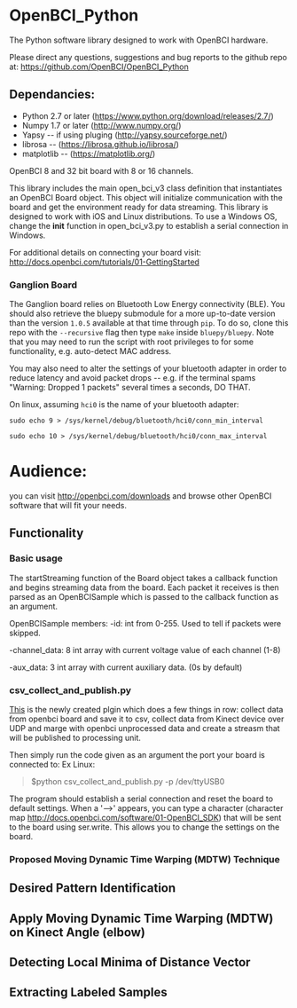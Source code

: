 OpenBCI_Python
==============

The Python software library designed to work with OpenBCI hardware.

Please direct any questions, suggestions and bug reports to the github repo at: https://github.com/OpenBCI/OpenBCI_Python

## Dependancies:

* Python 2.7 or later (https://www.python.org/download/releases/2.7/)
* Numpy 1.7 or later (http://www.numpy.org/)
* Yapsy -- if using pluging (http://yapsy.sourceforge.net/)
* librosa -- (https://librosa.github.io/librosa/)
* matplotlib -- (https://matplotlib.org/)

OpenBCI 8 and 32 bit board with 8 or 16 channels.

This library includes the main open_bci_v3 class definition that instantiates an OpenBCI Board object. This object will initialize communication with the board and get the environment ready for data streaming. This library is designed to work with iOS and Linux distributions. To use a Windows OS, change the __init__ function in open_bci_v3.py to establish a serial connection in Windows.

For additional details on connecting your board visit: http://docs.openbci.com/tutorials/01-GettingStarted

### Ganglion Board

The Ganglion board relies on Bluetooth Low Energy connectivity (BLE). You should also retrieve the bluepy submodule for a more up-to-date version than the version `1.0.5` available at that time through `pip`. To do so, clone this repo with the `--recursive` flag then type `make` inside `bluepy/bluepy`. Note that you may need to run the script with root privileges to for some functionality, e.g. auto-detect MAC address.

You may also need to alter the settings of your bluetooth adapter in order to reduce latency and avoid packet drops -- e.g. if the terminal spams "Warning: Dropped 1 packets" several times a seconds, DO THAT.

On linux, assuming `hci0` is the name of your bluetooth adapter:

`sudo echo 9 > /sys/kernel/debug/bluetooth/hci0/conn_min_interval`

`sudo echo 10 > /sys/kernel/debug/bluetooth/hci0/conn_max_interval`

# Audience:

you can visit http://openbci.com/downloads and browse other OpenBCI software that will fit your needs.

## Functionality

### Basic usage

The startStreaming function of the Board object takes a callback function and begins streaming data from the board. Each packet it receives is then parsed as an OpenBCISample which is passed to the callback function as an argument. 

OpenBCISample members:
-id:
	int from 0-255. Used to tell if packets were skipped.

-channel_data:
	8 int array with current voltage value of each channel (1-8)

-aux_data:
	3 int array with current auxiliary data. (0s by default)

### csv_collect_and_publish.py


[This](https://github.com/GPrathap/OpenBCI_Python/blob/master/plugins/csv_collect_and_publish.py) is the newly created plgin which does a few things in row: collect data from openbci board and save it to csv, collect data from Kinect device over UDP and marge with openbci unprocessed data and create a streasm that will be published to processing unit.


Then simply run the code given as an argument the port your board is connected to:
Ex Linux:
> $python csv_collect_and_publish.py -p /dev/ttyUSB0 

The program should establish a serial connection and reset the board to default settings. When a '-->' appears, you can type a character (character map http://docs.openbci.com/software/01-OpenBCI_SDK)  that will be sent to the board using ser.write. This allows you to change the settings on the board. 

### Proposed Moving Dynamic Time Warping (MDTW) Technique

## Desired Pattern Identification

## Apply Moving Dynamic Time Warping (MDTW) on Kinect Angle (elbow)

## Detecting Local Minima of Distance Vector

## Extracting Labeled Samples






